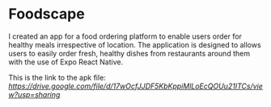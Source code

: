 # Foodscape

I created an app for a food ordering platform to enable users order for healthy meals irrespective of location.
The application is designed to allows users to easily order fresh, healthy dishes from restaurants around them with the use of Expo React Native.

This is the link to the apk file: *https://drive.google.com/file/d/17wOcfJJDF5KbKppiMlLoEcQOUu21ITCs/view?usp=sharing*
